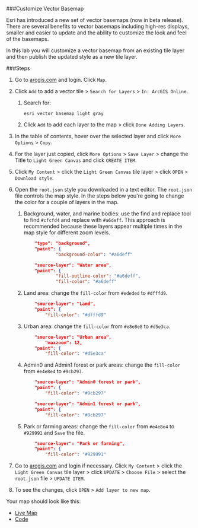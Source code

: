 ###Customize Vector Basemap

Esri has introduced a new set of vector basemaps (now in beta release). There are several benefits to vector basemaps including high-res displays, smaller and easier to update and the ability to customize the look and feel of the basemaps.

In this lab you will customize a vector basemap from an existing tile layer and then publish the updated style as a new tile layer.

###Steps

1. Go to [arcgis.com](http://www.arcgis.com) and login. Click `Map`.

2. Click `Add` to add a vector tile > `Search for Layers` > `In: ArcGIS Online`.

	1. Search for:

		```
		esri vector basemap light gray
		```
		
	2. Click `Add` to add each layer to the map > click `Done Adding Layers`.
 
4. In the table of contents, hover over the selected layer and click `More Options` > `Copy`.

5. For the layer just copied, click `More Options` > `Save Layer` > change the Title to `Light Green Canvas` and click `CREATE ITEM`.

6. Click `My Content` > click the `Light Green Canvas` tile layer > click `OPEN` > `Download style`.

7. Open the `root.json` style you downloaded in a text editor. The `root.json` file controls the map style. 
In the steps below you're going to change the color for a couple of layers in the map.
	
	1. Background, water, and marine bodies: use the find and replace tool to find `#cfcfd4` and replace with `#a6deff`. This approach is recommended because these layers appear multiple times in the map style for different zoom levels.  

		```json
			"type": "background",
      		"paint": {
        			"background-color": "#a6deff"
	
		```

		```json
			"source-layer": "Water area",
      		"paint": {
        			"fill-outline-color": "#a6deff",
        			"fill-color": "#a6deff"
		```    
	
	2. Land area: change the `fill-color` from `#ededed` to `#dfffd9`.

		```json
   			"source-layer": "Land",
      		"paint": {
        		"fill-color": "#dfffd9"
		```	
	
	3. Urban area: change the `fill-color` from `#e8e8e8` to `#d5e3ca`.

		```json
			"source-layer": "Urban area",
      			"maxzoom": 12,
      		"paint": {
        		"fill-color": "#d5e3ca"
		```
	
	4. Admin0 and Admin1 forest or park areas: change the `fill-color` from `#e4e8e4` to `#9cb297`.

		```json
			"source-layer": "Admin0 forest or park",
      		"paint": {
        		"fill-color": "#9cb297"
		```	

		```json
			"source-layer": "Admin1 forest or park",
      		"paint": {
        		"fill-color": "#9cb297"	
		```	

	5. Park or farming areas: change the `fill-color` from `#e4e8e4` to `#929991` and `Save` the file.

		```json
			"source-layer": "Park or farming",
      		"paint": {
        		"fill-color": "#929991"
		```
	
8. Go to [arcgis.com](http://www.arcgis.com) and login if necessary. Click `My Content` > click the `Light Green Canvas` tile layer > click `UPDATE` > `Choose File` > select the `root.json` file > `UPDATE ITEM`.

9. To see the changes, click `OPEN` > `Add layer to new map`.  

Your map should look like this:
* [Live Map](http://www.arcgis.com/home/webmap/viewer.html?webmap=b66770c3ad184c6a8f68cba5c19addeb)
* [Code](src/root_lightgreen.json) 
